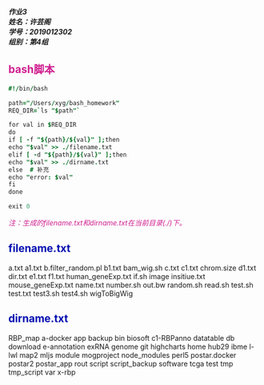 ___作业3___  
___姓名：许芸阁___  
___学号：2019012302___  
___组别：第4组___  

## <font color=violetred>bash脚本</font>

```j
#!/bin/bash

path="/Users/xyg/bash_homework"
REQ_DIR=`ls "$path"`

for val in $REQ_DIR
do
if [ -f "${path}/${val}" ];then
echo "$val" >> ./filename.txt
elif [ -d "${path}/${val}" ];then
echo "$val" >> ./dirname.txt
else  # 补充
echo "error: $val"
fi
done

exit 0
```
_<font color=violetred>注：生成的filename.txt和dirname.txt在当前目录(./)下。</font>_

## <font color=violetblu>filename.txt</font>

a.txt
a1.txt
b.filter_random.pl
b1.txt
bam_wig.sh
c.txt
c1.txt
chrom.size
d1.txt
dir.txt
e1.txt
f1.txt
human_geneExp.txt
if.sh
image
insitiue.txt
mouse_geneExp.txt
name.txt
number.sh
out.bw
random.sh
read.sh
test.sh
test.txt
test3.sh
test4.sh
wigToBigWig

## <font color=violetblu>dirname.txt</font>

RBP_map
a-docker
app
backup
bin
biosoft
c1-RBPanno
datatable
db
download
e-annotation
exRNA
genome
git
highcharts
home
hub29
ibme
l-lwl
map2
mljs
module
mogproject
node_modules
perl5
postar.docker
postar2
postar_app
rout
script
script_backup
software
tcga
test
tmp
tmp_script
var
x-rbp
